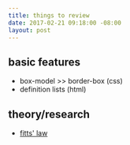```yaml
---
title: things to review
date: 2017-02-21 09:18:00 -08:00
layout: post
---
```


## basic features
- box-model >> border-box (css)
- definition lists (html)

## theory/research
- [fitts' law](https://en.wikipedia.org/wiki/Fitts's_law)